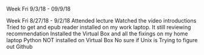 Week Fri 9/3/18 - 09/9/18


Week Fri 8/27/18 - 9/2/18
Attended lecture
Watched the video introductions
Tried to get and epub reader installed on my work laptop.  It still reviewing recommendation
Installed the Virtual Box and all the fixings on my home laptop
  Python NOT installed on Virtual Box
  No sure if Unix is
 Trying to figure out Github

